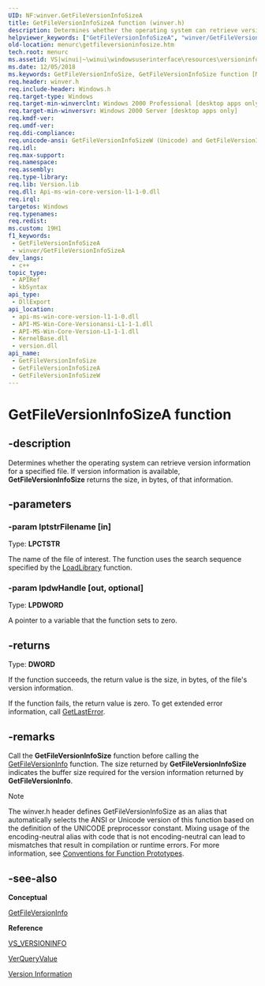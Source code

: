 ```yaml
---
UID: NF:winver.GetFileVersionInfoSizeA
title: GetFileVersionInfoSizeA function (winver.h)
description: Determines whether the operating system can retrieve version information for a specified file. If version information is available, GetFileVersionInfoSize returns the size, in bytes, of that information. (ANSI)
helpviewer_keywords: ["GetFileVersionInfoSizeA", "winver/GetFileVersionInfoSizeA"]
old-location: menurc\getfileversioninfosize.htm
tech.root: menurc
ms.assetid: VS|winui|~\winui\windowsuserinterface\resources\versioninformation\versioninformationreference\versioninformationfunctions\getfileversioninfosize.htm
ms.date: 12/05/2018
ms.keywords: GetFileVersionInfoSize, GetFileVersionInfoSize function [Menus and Other Resources], GetFileVersionInfoSizeA, GetFileVersionInfoSizeW, _win32_GetFileVersionInfoSize, _win32_getfileversioninfosize_cpp, menurc.getfileversioninfosize, winui._win32_getfileversioninfosize, winver/GetFileVersionInfoSize, winver/GetFileVersionInfoSizeA, winver/GetFileVersionInfoSizeW
req.header: winver.h
req.include-header: Windows.h
req.target-type: Windows
req.target-min-winverclnt: Windows 2000 Professional [desktop apps only]
req.target-min-winversvr: Windows 2000 Server [desktop apps only]
req.kmdf-ver: 
req.umdf-ver: 
req.ddi-compliance: 
req.unicode-ansi: GetFileVersionInfoSizeW (Unicode) and GetFileVersionInfoSizeA (ANSI)
req.idl: 
req.max-support: 
req.namespace: 
req.assembly: 
req.type-library: 
req.lib: Version.lib
req.dll: Api-ms-win-core-version-l1-1-0.dll
req.irql: 
targetos: Windows
req.typenames: 
req.redist: 
ms.custom: 19H1
f1_keywords:
 - GetFileVersionInfoSizeA
 - winver/GetFileVersionInfoSizeA
dev_langs:
 - c++
topic_type:
 - APIRef
 - kbSyntax
api_type:
 - DllExport
api_location:
 - api-ms-win-core-version-l1-1-0.dll
 - API-MS-Win-Core-Versionansi-L1-1-1.dll
 - API-MS-Win-Core-Version-L1-1-1.dll
 - KernelBase.dll
 - version.dll
api_name:
 - GetFileVersionInfoSize
 - GetFileVersionInfoSizeA
 - GetFileVersionInfoSizeW
---
```


# GetFileVersionInfoSizeA function


## -description

Determines whether the operating system can retrieve version information for a specified file. If version information is available, <b>GetFileVersionInfoSize</b> returns the size, in bytes, of that information.

## -parameters

### -param lptstrFilename [in]

Type: <b>LPCTSTR</b>

The name of the file of interest. The function uses the search sequence specified by the  <a href="/windows/desktop/api/libloaderapi/nf-libloaderapi-loadlibrarya">LoadLibrary</a> function.

### -param lpdwHandle [out, optional]

Type: <b>LPDWORD</b>

A pointer to a variable that the function sets to zero.

## -returns

Type: <b>DWORD</b>

If the function succeeds, the return value is the size, in bytes, of the file's version information.

If the function fails, the return value is zero. To get extended error information, call <a href="/windows/desktop/api/errhandlingapi/nf-errhandlingapi-getlasterror">GetLastError</a>.

## -remarks

Call the 
				<b>GetFileVersionInfoSize</b> function before calling the <a href="/windows/desktop/api/winver/nf-winver-getfileversioninfoa">GetFileVersionInfo</a> function. The size returned by <b>GetFileVersionInfoSize</b> indicates the buffer size required for the version information returned by <b>GetFileVersionInfo</b>. 





> [!NOTE]
> The winver.h header defines GetFileVersionInfoSize as an alias that automatically selects the ANSI or Unicode version of this function based on the definition of the UNICODE preprocessor constant. Mixing usage of the encoding-neutral alias with code that is not encoding-neutral can lead to mismatches that result in compilation or runtime errors. For more information, see [Conventions for Function Prototypes](/windows/win32/intl/conventions-for-function-prototypes).

## -see-also

<b>Conceptual</b>



<a href="/windows/desktop/api/winver/nf-winver-getfileversioninfoa">GetFileVersionInfo</a>



<b>Reference</b>



<a href="/windows/desktop/menurc/vs-versioninfo">VS_VERSIONINFO</a>



<a href="/windows/desktop/api/winver/nf-winver-verqueryvaluea">VerQueryValue</a>



<a href="/windows/desktop/menurc/version-information">Version Information</a>
